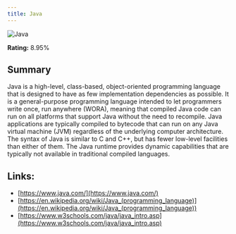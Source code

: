 ```yaml
---
title: Java
---
```


![Java](https://www.tiobe.com/wp-content/themes/tiobe/tiobe-index/images/Java.png)

**Rating:** 8.95%

## Summary

Java is a high-level, class-based, object-oriented programming language that is designed to have as few implementation dependencies as possible. It is a general-purpose programming language intended to let programmers write once, run anywhere (WORA), meaning that compiled Java code can run on all platforms that support Java without the need to recompile. Java applications are typically compiled to bytecode that can run on any Java virtual machine (JVM) regardless of the underlying computer architecture. The syntax of Java is similar to C and C++, but has fewer low-level facilities than either of them. The Java runtime provides dynamic capabilities that are typically not available in traditional compiled languages.

## Links:

- [https://www.java.com/](https://www.java.com/)
- [https://en.wikipedia.org/wiki/Java_(programming_language)](https://en.wikipedia.org/wiki/Java_(programming_language))
- [https://www.w3schools.com/java/java_intro.asp](https://www.w3schools.com/java/java_intro.asp)
